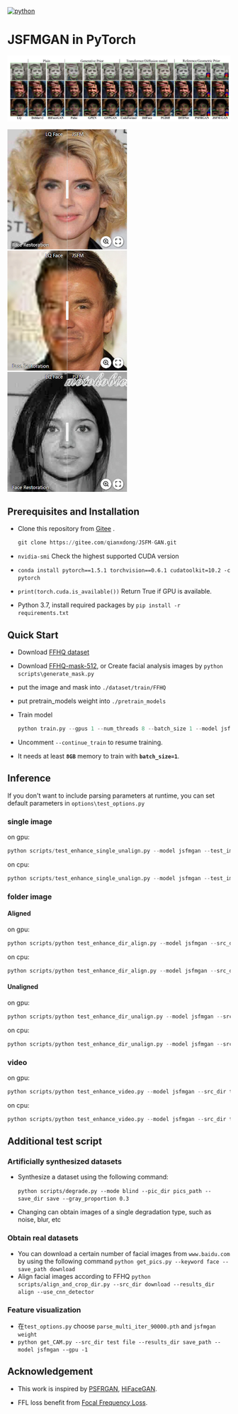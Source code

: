 [![python](https://img.shields.io/badge/python-3.7+-blue.svg)](https://gitee.com/qianxdong/JSFM-GAN)
 
# JSFMGAN in PyTorch 

![](material/1-online.png)

[<img src="assets/FR1.png" height="270px"/>](https://imgsli.com/MzYwNzc3)
[<img src="assets/FR3.png" height="270px"/>](https://imgsli.com/MzYwNzcz)
[<img src="assets/FR2.png" height="270px"/>](https://imgsli.com/MzYwNzc2)


## Prerequisites and Installation
- Clone this repository from [Gitee](https://gitee.com/qianxdong/JSFM-GAN.git) .
    ```python
    git clone https://gitee.com/qianxdong/JSFM-GAN.git
    ```
- `nvidia-smi` Check the highest supported CUDA version

- `conda install pytorch==1.5.1 torchvision==0.6.1 cudatoolkit=10.2 -c pytorch`
- `print(torch.cuda.is_available())` Return True if GPU is available.
- Python 3.7, install required packages by `pip install -r requirements.txt`  

## Quick Start

- Download [FFHQ dataset](https://github.com/NVlabs/ffhq-dataset)
- Download [FFHQ-mask-512](https://gitee.com/link?target=https%3A%2F%2Fdrive.google.com%2Ffile%2Fd%2F1eQwO8hKcaluyCnxuZAp0eJVOdgMi30uA%2Fview%3Fusp%3Dsharing),
or Create facial analysis images by ```python scripts\generate_mask.py```

- put the image and mask into ```./dataset/train/FFHQ```

- put pretrain_models weight into ```./pretrain_models```

- Train model
    ```python
    python train.py --gpus 1 --num_threads 8 --batch_size 1 --model jsfmgan --name jsfm --gan_mode hinge --dataset ffhq --dataroot datasets/FFHQ  --srl
    ```
- Uncomment `--continue_train` to resume training.
- It needs at least **`8GB`** memory to train with **`batch_size=1`**. 

## Inference
If you don't want to include parsing parameters at runtime, you can set default parameters in ```options\test_options.py```
### single image
on gpu:
```python 
python scripts/test_enhance_single_unalign.py --model jsfmgan --test_img_path test.jpg --results_dir results --gpus 1
```
on cpu:
```python 
python scripts/test_enhance_single_unalign.py --model jsfmgan --test_img_path test.jpg --results_dir results --gpu -1 --num_threads 0
```
### folder image
#### Aligned
on gpu:
```python 
python scripts/python test_enhance_dir_align.py --model jsfmgan --src_dir testfile --results_dir ret --gpus 1
```
on cpu:
```python 
python scripts/python test_enhance_dir_align.py --model jsfmgan --src_dir testfile --results_dir ret --gpus -1 --num_threads 0
```
#### Unaligned

on gpu:
```python 
python scripts/python test_enhance_dir_unalign.py --model jsfmgan --src_dir testfile --results_dir ret --gpus 1
```
on cpu:
```python 
python scripts/python test_enhance_dir_unalign.py --model jsfmgan --src_dir testfile --results_dir ret --gpus -1 --num_threads 0
```

### video
on gpu:
```python 
python scripts/python test_enhance_video.py --model jsfmgan --src_dir testfile --results_dir ret --gpus 1 --num_threads 1
```
on cpu:
```python 
python scripts/python test_enhance_video.py --model jsfmgan --src_dir testfile --results_dir ret --gpus -1 --num_threads 0
```

## Additional test script
### Artificially synthesized datasets
- Synthesize a dataset using the following command:

   ```python scripts/degrade.py --mode blind --pic_dir pics_path --save_dir save --gray_proportion 0.3 ```
- Changing can obtain images of a single degradation type, such as noise, blur, etc

### Obtain real datasets
- You can download a certain number of facial images from `www.baidu.com` by using the following command
   ```python get_pics.py --keyword face --save_path download```
- Align facial images according to FFHQ
```python scripts/align_and_crop_dir.py --src_dir download --results_dir align --use_cnn_detector```

### Feature visualization
- 在`test_options.py` choose `parse_multi_iter_90000.pth` and `jsfmgan weight`
- ```python get_CAM.py --src_dir test file --results_dir save_path --model jsfmgan --gpu -1```

## Acknowledgement

- This work is inspired by [PSFRGAN](https://gitee.com/zhangzexu/PSFRGAN.git), [HiFaceGAN](https://github.com/Lotayou/Face-Renovation). 

- FFL loss benefit from [Focal Frequency Loss](https://github.com/EndlessSora/focal-frequency-loss).
